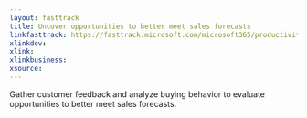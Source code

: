 ```yaml
---
layout: fasttrack
title: Uncover opportunities to better meet sales forecasts
linkfasttrack: https://fasttrack.microsoft.com/microsoft365/productivitylibrary/Uncover-opportunities-to-better-meet-sales-forecasts 
xlinkdev: 
xlink: 
xlinkbusiness: 
xsource: 
---
```

Gather customer feedback and analyze buying behavior to evaluate opportunities to better meet sales forecasts.